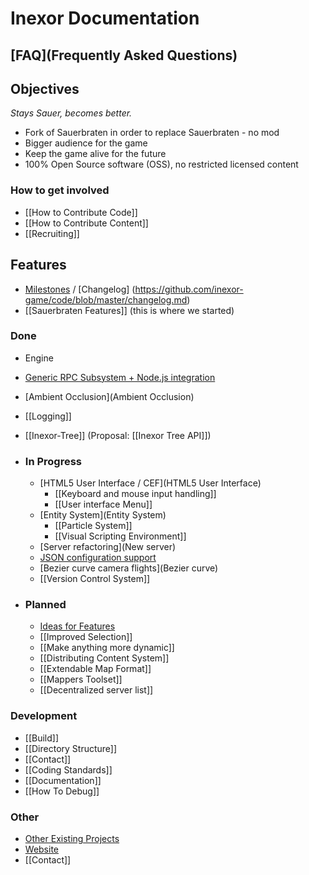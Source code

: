 # Inexor Documentation

## [FAQ](Frequently Asked Questions)

## Objectives
_Stays Sauer, becomes better._

* Fork of Sauerbraten in order to replace Sauerbraten - no mod
* Bigger audience for the game
* Keep the game alive for the future
* 100% Open Source software (OSS), no restricted licensed content

### How to get involved
* [[How to Contribute Code]]
* [[How to Contribute Content]]  
* [[Recruiting]]

## Features

* [Milestones](https://github.com/inexor-game/code/milestones) / [Changelog] (https://github.com/inexor-game/code/blob/master/changelog.md)
* [[Sauerbraten Features]] (this is where we started)

### Done
* Engine
 * [Generic RPC Subsystem + Node.js integration](RPC-Node.js)
 * [Ambient Occlusion](Ambient Occlusion)
 * [[Logging]]
 * [[Inexor-Tree]] (Proposal: [[Inexor Tree API]])

* ### In Progress

  * [HTML5 User Interface / CEF](HTML5 User Interface)
    * [[Keyboard and mouse input handling]]
    * [[User interface Menu]]
  * [Entity System](Entity System)
    * [[Particle System]]
    * [[Visual Scripting Environment]]
  * [Server refactoring](New server)
  * [JSON configuration support](JSON-Implementation)
  * [Bezier curve camera flights](Bezier curve)
  * [[Version Control System]]

* ### Planned

  * [Ideas for Features](Feature-Ideas)
  * [[Improved Selection]]
  * [[Make anything more dynamic]]
  * [[Distributing Content System]]
  * [[Extendable Map Format]]
  * [[Mappers Toolset]]
  * [[Decentralized server list]]

### Development

* [[Build]]
* [[Directory Structure]]
* [[Contact]]
* [[Coding Standards]]
* [[Documentation]]
* [[How To Debug]]

### Other

* [Other Existing Projects](Other-Projects)
* [Website](https://inexor.org)
* [[Contact]]
